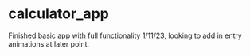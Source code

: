 # calculator_app

Finished basic app with full functionality 1/11/23, looking to add in entry animations at later point.